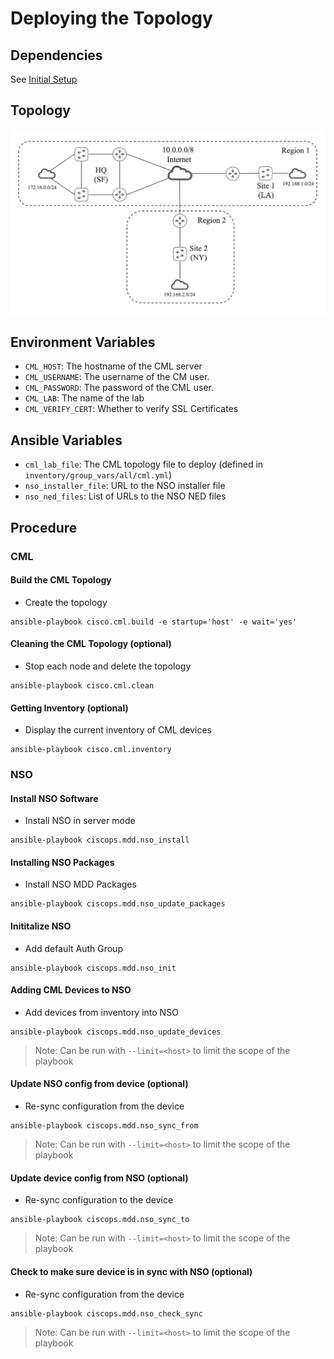 # Deploying the Topology

## Dependencies

See [Initial Setup](exercises/initial-setup.md)

## Topology

![MDD Reference Topology](mdd_topo.png?raw=true "MDD Reference Topology")

## Environment Variables

* `CML_HOST`: The hostname of the CML server
* `CML_USERNAME`: The username of the CM user.
* `CML_PASSWORD`: The password of the CML user.
* `CML_LAB`: The name of the lab
* `CML_VERIFY_CERT`: Whether to verify SSL Certificates

## Ansible Variables

* `cml_lab_file`: The CML topology file to deploy (defined in `inventory/group_vars/all/cml.yml`)
* `nso_installer_file`: URL to the NSO installer file
* `nso_ned_files`: List of URLs to the NSO NED files

## Procedure

### CML

#### Build the CML Topology

* Create the topology

```
ansible-playbook cisco.cml.build -e startup='host' -e wait='yes'
```

#### Cleaning the CML Topology (optional)

* Stop each node and delete the topology

```
ansible-playbook cisco.cml.clean
```

#### Getting Inventory (optional)

* Display the current inventory of CML devices

```
ansible-playbook cisco.cml.inventory
```

### NSO

#### Install NSO Software

* Install NSO in server mode

```
ansible-playbook ciscops.mdd.nso_install
```

#### Installing NSO Packages

* Install NSO MDD Packages

```
ansible-playbook ciscops.mdd.nso_update_packages
```

#### Inititalize NSO

* Add default Auth Group

```
ansible-playbook ciscops.mdd.nso_init
```

#### Adding CML Devices to NSO

* Add devices from inventory into NSO

```
ansible-playbook ciscops.mdd.nso_update_devices
```

>Note: Can be run with `--limit=<host>` to limit the scope of the playbook

#### Update NSO config from device (optional)

* Re-sync configuration from the device

```
ansible-playbook ciscops.mdd.nso_sync_from
```

>Note: Can be run with `--limit=<host>` to limit the scope of the playbook

#### Update device config from NSO (optional)

* Re-sync configuration to the device

```
ansible-playbook ciscops.mdd.nso_sync_to
```

>Note: Can be run with `--limit=<host>` to limit the scope of the playbook


#### Check to make sure device is in sync with NSO (optional)

* Re-sync configuration from the device

```
ansible-playbook ciscops.mdd.nso_check_sync
```

>Note: Can be run with `--limit=<host>` to limit the scope of the playbook
